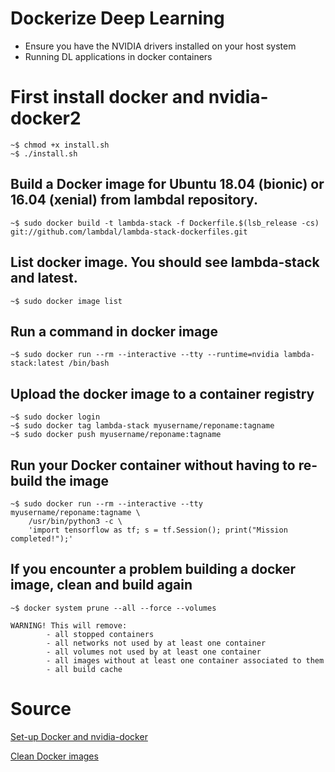 # Dockerize Deep Learning
- Ensure you have the NVIDIA drivers installed on your host system
- Running DL applications in docker containers

# First install docker and nvidia-docker2
```console
~$ chmod +x install.sh
~$ ./install.sh
```

## Build a Docker image for Ubuntu 18.04 (bionic) or 16.04 (xenial) from lambdal repository.
```console
~$ sudo docker build -t lambda-stack -f Dockerfile.$(lsb_release -cs) git://github.com/lambdal/lambda-stack-dockerfiles.git
```
## List docker image. You should see lambda-stack and latest.
```console
~$ sudo docker image list
```

## Run a command in docker image
```console
~$ sudo docker run --rm --interactive --tty --runtime=nvidia lambda-stack:latest /bin/bash
```

## Upload the docker image to a container registry
```console
~$ sudo docker login
~$ sudo docker tag lambda-stack myusername/reponame:tagname
~$ sudo docker push myusername/reponame:tagname
```

## Run your Docker container without having to re-build the image
```console
~$ sudo docker run --rm --interactive --tty myusername/reponame:tagname \
    /usr/bin/python3 -c \
    'import tensorflow as tf; s = tf.Session(); print("Mission completed!");'
```

## If you encounter a problem building a docker image, clean and build again
```console
~$ docker system prune --all --force --volumes
```

```
WARNING! This will remove:
        - all stopped containers
        - all networks not used by at least one container
        - all volumes not used by at least one container
        - all images without at least one container associated to them
        - all build cache
```
# Source
[Set-up Docker and nvidia-docker](https://lambdalabs.com/blog/set-up-a-tensorflow-gpu-docker-container-using-lambda-stack-dockerfile/)

[Clean Docker images](https://medium.com/the-code-review/clean-out-your-docker-images-containers-and-volumes-with-single-commands-b8e38253c271)